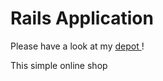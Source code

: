 <h1>Rails Application</h1>

<p>Please have a look at my <a href="http://blazing-autumn-894.heroku.com/" target="_blank">depot </a>!</p>

<p>This simple online shop</P>
